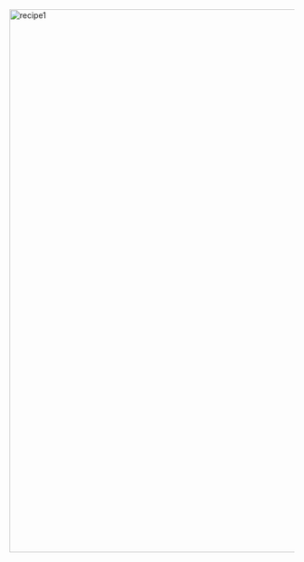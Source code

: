 <img width="960" alt="recipe1" src="https://github.com/user-attachments/assets/49771108-621e-47f4-a38f-554ed45e36d9">
